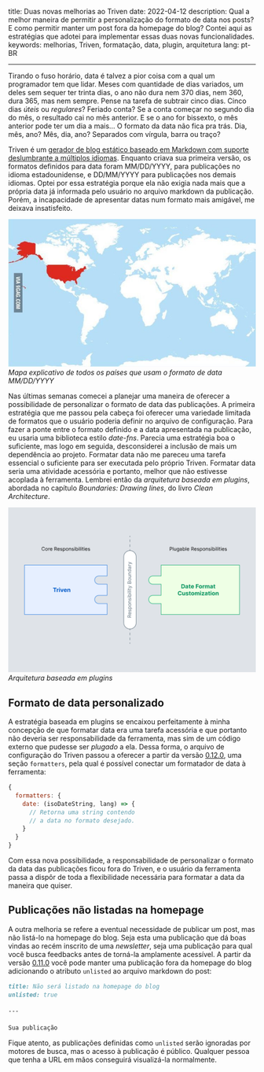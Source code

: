 title: Duas novas melhorias ao Triven
date: 2022-04-12
description: Qual a melhor maneira de permitir a personalização do formato de data nos posts? E como permitir manter um post fora da homepage do blog? Contei aqui as estratégias que adotei para implementar essas duas novas funcionalidades.
keywords: melhorias, Triven, formatação, data, plugin, arquitetura
lang: pt-BR

---

Tirando o fuso horário, data é talvez a pior coisa com a qual um programador tem que lidar. Meses com quantidade de dias variados, um deles sem sequer ter trinta dias, o ano não dura nem 370 dias, nem 360, dura 365, mas nem sempre. Pense na tarefa de subtrair cinco dias. Cinco dias *úteis* ou *regulares*? Feriado conta? Se a conta começar no segundo dia do mês, o resultado cai no mês anterior. E se o ano for bissexto, o mês anterior pode ter um dia a mais… O formato da data não fica pra trás. Dia, mês, ano? Mês, dia, ano? Separados com vírgula, barra ou traço?

Triven é um [gerador de blog estático baseado em Markdown com suporte deslumbrante a múltiplos idiomas](/blog/gerando-um-blog-multi-idiomas-baseado-em-markdown). Enquanto criava sua primeira versão, os formatos definidos para data foram MM/DD/YYYY, para publicações no idioma estadounidense, e DD/MM/YYYY para publicações nos demais idiomas. Optei por essa estratégia porque ela não exigia nada mais que a própria data já informada pelo usuário no arquivo markdown da publicação. Porém, a incapacidade de apresentar datas num formato mais amigável, me deixava insatisfeito.

![Specific U.S. date format](../../images/specific-us-date-format.jpeg)  
_Mapa explicativo de todos os países que usam o formato de data MM/DD/YYYY_

Nas últimas semanas comecei a planejar uma maneira de oferecer a possibilidade de personalizar o formato de data das publicações. A primeira estratégia que me passou pela cabeça foi oferecer uma variedade limitada de formatos que o usuário poderia definir no arquivo de configuração. Para fazer a ponte entre o formato definido e a data apresentada na publicação, eu usaria uma biblioteca estilo *date-fns*. Parecia uma estratégia boa o suficiente, mas logo em seguida, desconsiderei a inclusão de mais um dependência ao projeto. Formatar data não me pareceu uma tarefa essencial o suficiente para ser executada pelo próprio Triven. Formatar data seria uma atividade acessória e portanto, melhor que não estivesse acoplada à ferramenta. Lembrei então da *arquitetura baseada em plugins*, abordada no capítulo *Boundaries: Drawing lines*, do livro *Clean Architecture*.

![Plugin Architecture](../../images/plugin-architecture.svg)  
_Arquitetura baseada em plugins_

## Formato de data personalizado

A estratégia baseada em plugins se encaixou perfeitamente à minha concepção de que formatar data era uma tarefa acessória e que portanto não deveria ser responsabilidade da ferramenta, mas sim de um código externo que pudesse ser *plugado* a ela. Dessa forma, o arquivo de configuração do Triven passou a oferecer a partir da versão [0.12.0](https://github.com/glorious-codes/glorious-triven/commit/db4fb2dd0bd63346bd31e0e3f716d858854e1a9c), uma seção `formatters`, pela qual é possível conectar um formatador de data à ferramenta:

``` javascript
{
  formatters: {
    date: (isoDateString, lang) => {
      // Retorna uma string contendo
      // a data no formato desejado.
    }
  }
}
```

Com essa nova possibilidade, a responsabilidade de personalizar o formato da data das publicações ficou fora do Triven, e o usuário da ferramenta passa a dispôr de toda a flexibilidade necessária para formatar a data da maneira que quiser.

## Publicações não listadas na homepage

A outra melhoria se refere a eventual necessidade de publicar um post, mas não listá-lo na homepage do blog. Seja esta uma publicação que dá boas vindas ao recém inscrito de uma *newsletter*, seja uma publicação para qual você busca feedbacks antes de torná-la amplamente acessível. A partir da versão [0.11.0](https://github.com/glorious-codes/glorious-triven/commit/dfc6f6027a947729f988d5d0b396575d63060d04) você pode manter uma publicação fora da homepage do blog adicionando o atributo `unlisted` ao arquivo markdown do post:

``` markdown
title: Não será listado na homepage do blog
unlisted: true

---

Sua publicação
```

Fique atento, as publicações definidas como `unlisted` serão ignoradas por motores de busca, mas o acesso à publicação é público. Qualquer pessoa que tenha a URL em mãos conseguirá visualizá-la normalmente.
